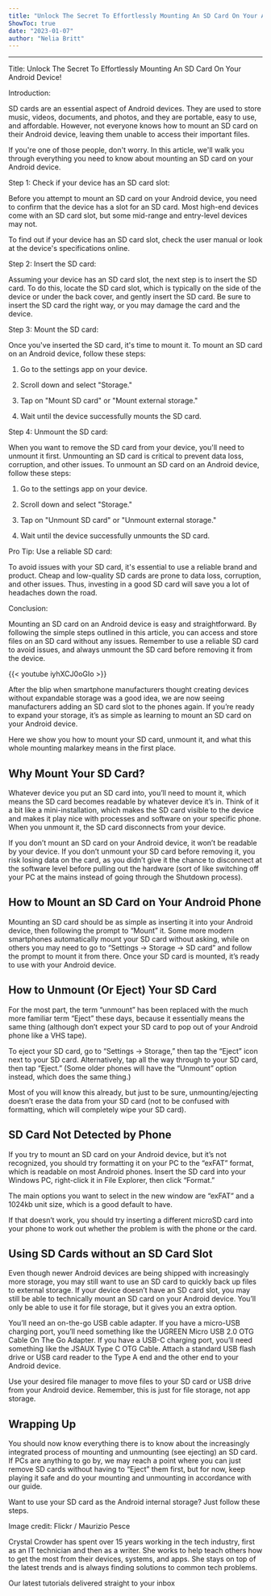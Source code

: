 ```yaml
---
title: "Unlock The Secret To Effortlessly Mounting An SD Card On Your Android Device!"
ShowToc: true 
date: "2023-01-07"
author: "Nelia Britt"
---
```

*****
Title: Unlock The Secret To Effortlessly Mounting An SD Card On Your Android Device!

Introduction:

SD cards are an essential aspect of Android devices. They are used to store music, videos, documents, and photos, and they are portable, easy to use, and affordable. However, not everyone knows how to mount an SD card on their Android device, leaving them unable to access their important files.

If you're one of those people, don't worry. In this article, we'll walk you through everything you need to know about mounting an SD card on your Android device.

Step 1: Check if your device has an SD card slot:

Before you attempt to mount an SD card on your Android device, you need to confirm that the device has a slot for an SD card. Most high-end devices come with an SD card slot, but some mid-range and entry-level devices may not.

To find out if your device has an SD card slot, check the user manual or look at the device's specifications online.

Step 2: Insert the SD card:

Assuming your device has an SD card slot, the next step is to insert the SD card. To do this, locate the SD card slot, which is typically on the side of the device or under the back cover, and gently insert the SD card. Be sure to insert the SD card the right way, or you may damage the card and the device.

Step 3: Mount the SD card:

Once you've inserted the SD card, it's time to mount it. To mount an SD card on an Android device, follow these steps:

1. Go to the settings app on your device.

2. Scroll down and select "Storage."

3. Tap on "Mount SD card" or "Mount external storage."

4. Wait until the device successfully mounts the SD card.

Step 4: Unmount the SD card:

When you want to remove the SD card from your device, you'll need to unmount it first. Unmounting an SD card is critical to prevent data loss, corruption, and other issues. To unmount an SD card on an Android device, follow these steps:

1. Go to the settings app on your device.

2. Scroll down and select "Storage."

3. Tap on "Unmount SD card" or "Unmount external storage."

4. Wait until the device successfully unmounts the SD card.

Pro Tip: Use a reliable SD card:

To avoid issues with your SD card, it's essential to use a reliable brand and product. Cheap and low-quality SD cards are prone to data loss, corruption, and other issues. Thus, investing in a good SD card will save you a lot of headaches down the road.

Conclusion:

Mounting an SD card on an Android device is easy and straightforward. By following the simple steps outlined in this article, you can access and store files on an SD card without any issues. Remember to use a reliable SD card to avoid issues, and always unmount the SD card before removing it from the device.

{{< youtube iyhXCJ0oGIo >}} 



After the blip when smartphone manufacturers thought creating devices without expandable storage was a good idea, we are now seeing manufacturers adding an SD card slot to the phones again. If you’re ready to expand your storage, it’s as simple as learning to mount an SD card on your Android device.
 
Here we show you how to mount your SD card, unmount it, and what this whole mounting malarkey means in the first place.
 
## Why Mount Your SD Card?
 
Whatever device you put an SD card into, you’ll need to mount it, which means the SD card becomes readable by whatever device it’s in. Think of it a bit like a mini-installation, which makes the SD card visible to the device and makes it play nice with processes and software on your specific phone. When you unmount it, the SD card disconnects from your device.
 
If you don’t mount an SD card on your Android device, it won’t be readable by your device. If you don’t unmount your SD card before removing it, you risk losing data on the card, as you didn’t give it the chance to disconnect at the software level before pulling out the hardware (sort of like switching off your PC at the mains instead of going through the Shutdown process).
 
## How to Mount an SD Card on Your Android Phone
 
Mounting an SD card should be as simple as inserting it into your Android device, then following the prompt to “Mount” it. Some more modern smartphones automatically mount your SD card without asking, while on others you may need to go to “Settings -> Storage -> SD card” and follow the prompt to mount it from there. Once your SD card is mounted, it’s ready to use with your Android device.
 
## How to Unmount (Or Eject) Your SD Card
 
For the most part, the term “unmount” has been replaced with the much more familiar term “Eject” these days, because it essentially means the same thing (although don’t expect your SD card to pop out of your Android phone like a VHS tape).
 
To eject your SD card, go to “Settings -> Storage,” then tap the “Eject” icon next to your SD card. Alternatively, tap all the way through to your SD card, then tap “Eject.” (Some older phones will have the “Unmount” option instead, which does the same thing.)
 
Most of you will know this already, but just to be sure, unmounting/ejecting doesn’t erase the data from your SD card (not to be confused with formatting, which will completely wipe your SD card).
 
## SD Card Not Detected by Phone
 
If you try to mount an SD card on your Android device, but it’s not recognized, you should try formatting it on your PC to the “exFAT” format, which is readable on most Android phones. Insert the SD card into your Windows PC, right-click it in File Explorer, then click “Format.”
 
The main options you want to select in the new window are “exFAT” and a 1024kb unit size, which is a good default to have.
 
If that doesn’t work, you should try inserting a different microSD card into your phone to work out whether the problem is with the phone or the card.
 
## Using SD Cards without an SD Card Slot
 
Even though newer Android devices are being shipped with increasingly more storage, you may still want to use an SD card to quickly back up files to external storage. If your device doesn’t have an SD card slot, you may still be able to technically mount an SD card on your Android device. You’ll only be able to use it for file storage, but it gives you an extra option.
 
You’ll need an on-the-go USB cable adapter. If you have a micro-USB charging port, you’ll need something like the UGREEN Micro USB 2.0 OTG Cable On The Go Adapter. If you have a USB-C charging port, you’ll need something like the JSAUX Type C OTG Cable. Attach a standard USB flash drive or USB card reader to the Type A end and the other end to your Android device.
 
Use your desired file manager to move files to your SD card or USB drive from your Android device. Remember, this is just for file storage, not app storage. 
 
## Wrapping Up
 
You should now know everything there is to know about the increasingly integrated process of mounting and unmounting (see ejecting) an SD card. If PCs are anything to go by, we may reach a point where you can just remove SD cards without having to “Eject” them first, but for now, keep playing it safe and do your mounting and unmounting in accordance with our guide.
 
Want to use your SD card as the Android internal storage? Just follow these steps.
 
Image credit: Flickr / Maurizio Pesce
 
Crystal Crowder has spent over 15 years working in the tech industry, first as an IT technician and then as a writer.  She works to help teach others how to get the most from their devices, systems, and apps. She stays on top of the latest trends and is always finding solutions to common tech problems.
 
Our latest tutorials delivered straight to your inbox




